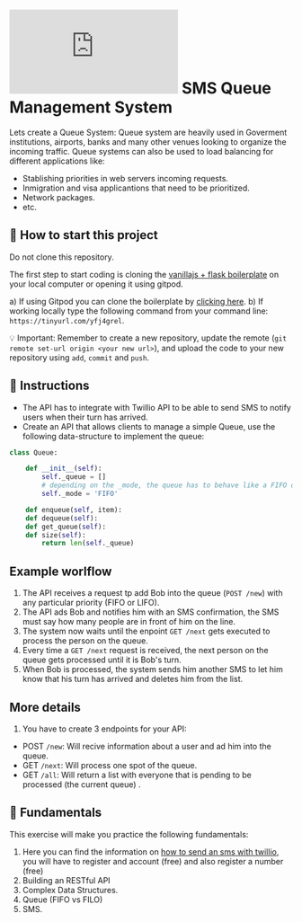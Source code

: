 # ![alt text](https://assets.breatheco.de/apis/img/images.php?blob&random&cat=icon&tags=breathecode,32) SMS Queue Management System

Lets create a Queue System: Queue system are heavily used in Goverment institutions, airports, banks and many other venues looking to organize the incoming traffic.
Queue systems can also be used to load balancing for different applications like:
- Stablishing priorities in web servers incoming requests.
- Inmigration and visa applicantions that need to be prioritized.
- Network packages.
- etc.

## 🌱  How to start this project

Do not clone this repository.

The first step to start coding is cloning the [vanillajs + flask boilerplate](https://tinyurl.com/yfj4grel) on your local computer or opening it using gitpod.

a) If using Gitpod you can clone the boilerplate by [clicking here](https://tinyurl.com/yfj4grel).
b) If working locally type the following command from your command line: `https://tinyurl.com/yfj4grel`.

💡 Important: Remember to create a new repository, update the remote (`git remote set-url origin <your new url>`), and upload the code to your new repository using `add`, `commit` and `push`.


## 📝 Instructions

- The API has to integrate with Twillio API to be able to send SMS to notify users when their turn has arrived.
- Create an API that allows clients to manage a simple Queue, use the following data-structure to implement the queue:

```py
class Queue:

    def __init__(self):
        self._queue = []
        # depending on the _mode, the queue has to behave like a FIFO or LIFO
        self._mode = 'FIFO'

    def enqueue(self, item):
    def dequeue(self):
    def get_queue(self):
    def size(self):
        return len(self._queue) 
```

## Example worlflow

1. The API receives a request tp add Bob into the queue (`POST /new`) with any particular priority (FIFO or LIFO).
2. The API ads Bob and notifies him with an SMS confirmation, the SMS must say how many people are in front of him on the line.
3. The system now waits until the enpoint `GET /next` gets executed to process the person on the queue.
4. Every time a `GET /next` request is received, the next person on the queue gets processed until it is Bob's turn.
5. When Bob is processed, the system sends him another SMS to let him know that his turn has arrived and deletes him from the list.

## More details

1. You have to create 3 endpoints for your API:

- POST `/new`: Will recive information about a user and ad him into the queue.  
- GET `/next`: Will process one spot of the queue.  
- GET `/all`: Will return a list with everyone that is pending to be processed (the current queue) . 

## 📖 Fundamentals

This exercise will make you practice the following fundamentals:

1. Here you can find the information on [how to send an sms with twillio](https://www.twilio.com/docs/sms/send-messages), you will have to register and account (free) and also register a number (free)
4. Building an RESTful API
5. Complex Data Structures.
6. Queue (FIFO vs FILO)
7. SMS.
